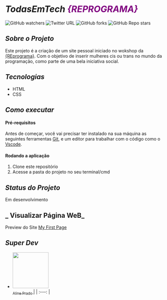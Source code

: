 # _TodasEmTech <span style= "color:purple">{REPROGRAMA}</span>_ 


![GitHub watchers](https://img.shields.io/github/watchers/linieprado/workshopReprograma?style=social)  ![Twitter URL](https://img.shields.io/twitter/url?style=social&url=https%3A%2F%2Ftwitter.com%2FReprogramaBr) ![GitHub forks](https://img.shields.io/github/forks/linieprado/workshopReprograma?style=social) ![GitHub Repo stars](https://img.shields.io/github/stars/linieprado/workshopReprograma?style=social)



## _Sobre o Projeto_

Este projeto é a criação de um site pessoal iniciado no wokshop da [{REprograma}](https://www.reprograma.com.br/index.html). Com o objetivo de inserir mulheres cis ou trans no mundo da programação, como parte de uma bela iniciativa social.
 


 ## _Tecnologias_

* HTML
* CSS



## _Como executar_

#### Pré-requisitos
Antes de começar, você vai precisar ter instalado na sua máquina as seguintes ferramentas [Git](https://git-scm.com/), e um editor para trabalhar com o código como o [Vscode](https://code.visualstudio.com/).



#### Rodando a aplicação 
1. Clone este repositório
2. Acesse a pasta do projeto no seu terminal/cmd


## _Status do Projeto_
     
Em desenvolvimento 



## _ Visualizar Página WeB_

Preview do Site [My First Page](https://alineprado.netlify.app/)



## _Super Dev_

* [<img src="https://avatars.githubusercontent.com/u/79236944?s=400&u=115f3265d9e8d1c3a11a7a1aeb0ade7f6f15f577&v=4" width=115 > <br> <sub> Aline Prado </sub>](https://github.com/linieprado) |
| :---: | 


